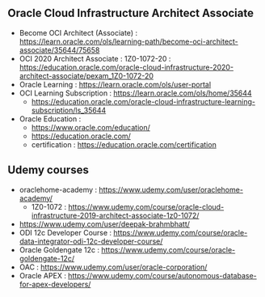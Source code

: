 ## Oracle Cloud Infrastructure Architect Associate
  - Become OCI Architect (Associate) : https://learn.oracle.com/ols/learning-path/become-oci-architect-associate/35644/75658
  - OCI 2020 Architect Associate : 1Z0-1072-20 : https://education.oracle.com/oracle-cloud-infrastructure-2020-architect-associate/pexam_1Z0-1072-20
  - Oracle Learning : https://learn.oracle.com/ols/user-portal
  - OCI Learning Subscription : https://learn.oracle.com/ols/home/35644
    - https://education.oracle.com/oracle-cloud-infrastructure-learning-subscription/ls_35644
  - Oracle Education : 
    - https://www.oracle.com/education/
    - https://education.oracle.com/
    - certification : https://education.oracle.com/certification
  
## Udemy courses
  - oraclehome-academy : https://www.udemy.com/user/oraclehome-academy/
    - 1Z0-1072 : https://www.udemy.com/course/oracle-cloud-infrastructure-2019-architect-associate-1z0-1072/
  - https://www.udemy.com/user/deepak-brahmbhatt/
  - ODI 12c Developer Course : https://www.udemy.com/course/oracle-data-integrator-odi-12c-developer-course/
  - Oracle Goldengate 12c : https://www.udemy.com/course/oracle-goldengate-12c/
  - OAC : https://www.udemy.com/user/oracle-corporation/
  - Oracle APEX : https://www.udemy.com/course/autonomous-database-for-apex-developers/
  
  
  
